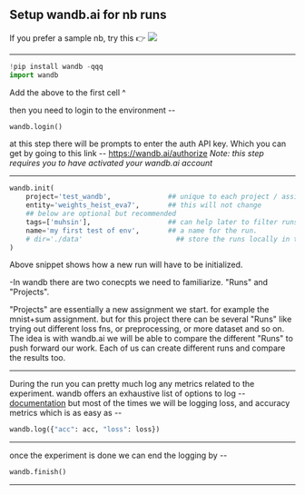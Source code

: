 
## Setup wandb.ai for nb runs
If you prefer a sample nb, try this 👉 [<img src="https://colab.research.google.com/assets/colab-badge.svg">](https://colab.research.google.com/github/askmuhsin/weights_heist_eva7/blob/main/infra/wandb_setup.ipyn)

---

```python
!pip install wandb -qqq
import wandb
```
Add the above to the first cell ^ 

then you need to login to the environment -- 
```python
wandb.login()
```
at this step there will be prompts to enter the auth API key. Which you can get by going to this link -- https://wandb.ai/authorize 
_Note: this step requires you to have activated your wandb.ai account_

---
```python
wandb.init(
    project='test_wandb',              ## unique to each project / assignment
    entity='weights_heist_eva7',       ## this will not change
    ## below are optional but recommended 
    tags=['muhsin'],                   ## can help later to filter runs
    name='my first test of env',       ## a name for the run. 
    # dir='./data'                       ## store the runs locally in this dir. dont add in Colab, as it will be written to temp
)
```
Above snippet shows how a new run will have to be initialized.

-In wandb there are two conecpts we need to familiarize. "Runs" and "Projects".

"Projects" are essentially a new assignment we start. for example the mnist+sum assignment.  but for this project there can be several "Runs" like trying out different loss fns, or preprocessing, or more dataset and so on. The idea is with wandb.ai we will be able to compare the different "Runs" to push forward our work. Each of us can create different runs and compare the results too.

---
During the run you can pretty much log any metrics related to the experiment.
wandb offers an exhaustive list of options to log -- [documentation](https://docs.wandb.ai/v/master/library/log#:~:text=You%20can%20pass%20a%20matplotlib,pass%20the%20plot%20into%20wandb.)
but most of the times we will be logging loss, and accuracy metrics which is as easy as -- 
```python
wandb.log({"acc": acc, "loss": loss})
```
---
once the experiment is done we can end the logging by -- 
```python
wandb.finish()
```

---

